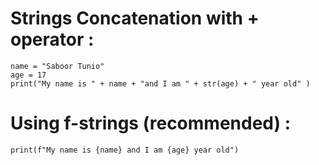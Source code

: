 # Strings Concatenation with + operator :
```
name = "Saboor Tunio"
age = 17
print("My name is " + name + "and I am " + str(age) + " year old" )
```
# Using f-strings (recommended) : 

```print(f"My name is {name} and I am {age} year old")```